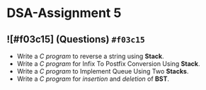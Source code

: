 # DSA-Assignment 5
## ![#f03c15] (Questions) `#f03c15`
* Write a _C program_ to reverse a string using **Stack**.
* Write a _C program_ for Infix To Postfix Conversion Using **Stack**.
* Write a _C program_ to Implement Queue Using Two **Stacks**.
* Write a _C program_ for _insertion_ and _deletion_ of **BST**.
